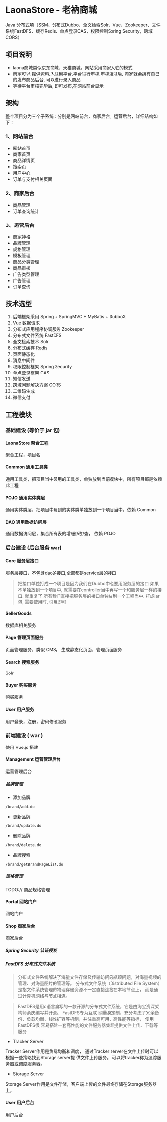 # LaonaStore - 老衲商城

Java 分布式项（SSM、分布式Dubbo、全文检索Solr、Vue、Zookeeper、文件系统FastDFS、缓存Redis、单点登录CAS，权限控制Spring Security，跨域CORS）

## 项目说明

- laona商城类似京东商城、天猫商城。网站采用商家入驻的模式
- 商家可以,提供资料,入驻到平台,平台进行审核,审核通过后, 商家就会拥有自己的发布商品后台, 可以进行录入商品
- 等待平台审核完毕后, 即可发布,在网站前台显示

## 架构

整个项目分为三个子系统：分别是网站前台，商家后台，运营后台，详细结构如下：

### 1、网站前台

- 网站首页
- 商家首页
- 商品详情页
- 搜索页
- 用户中心
- 订单与支付相关页面

### 2、商家后台

- 商品管理
- 订单查询统计

### 3、运营后台

- 商家神格
- 品牌管理
- 规格管理
- 模板管理
- 商品分类管理
- 商品审核
- 广告类型管理
- 广告管理
- 订单查询

## 技术选型

1. 后端框架采用 Spring + SpringMVC + MyBatis + DubboX
2. Vue 数据请求
3. 分布式应用程序协调服务 Zookeeper
4. 分布式文件系统 FastDFS
5. 全文检索技术 Solr
6. 分布式缓存 Redis
7. 页面静态化
8. 消息中间件
9. 权限控制框架 Spring Security
10. 单点登录框架 CAS
11. 短信发送
12. 跨域问题解决方案 CORS
13. 二维码生成
14. 微信支付

## 工程模块

### 基础建设 (等价于 jar 包)

#### LaonaStore 聚合工程

聚合工程，项目名

#### Common 通用工具类

通用工具类，把项目当中常用的工具类，单独放到当前模块中，所有项目都是依赖此工程

#### POJO 通用实体类层

通用实体类层，把项目中用到的实体类单独放到一个项目当中，依赖 Common

#### DAO 通用数据访问层

通用数据访问层，集合所有表的增/删/改/查， 依赖 POJO

### 后台建设 (后台服务 war)

#### Core 服务层接口

服务层接口，不包含dao的接口,全部都是service层的接口

> 把接口单独打成一个项目是因为我们在Dubbo中也要用服务层的接口
> 如果不单独放到一个项目中, 就需要在controller当中再写一个和服务层一样的接口, 就重复了
> 所有我们直接把服务层的接口单独放到一个工程当中, 打成jar包, 需要使用时, 引用即可

#### SellerGoods

数据库相关服务

#### Page 管理页面服务

页面管理服务，类似 CMS， 生成静态化页面，管理页面服务

#### Search 搜索服务

Solr

#### Buyer 购买服务

购买服务

#### User 用户服务

用户登录，注册，密码修改服务

### 前端建设 ( war )

使用 Vue.js 搭建

#### Management 运营管理后台

运营管理后台

##### 品牌管理
- 添加品牌
```http request
/brand/add.do
```
- 更新品牌
```http request
/brand/update.do
```
- 删除品牌
```http request
/brand/delete.do
```
- 品牌搜索
```http request
/brand/getBrandPageList.do
```

##### 规格管理

TODO:// 商品规格管理

#### Portal 网站门户

网站门户

#### Shop 商家后台

商家后台

##### Spring Security 认证授权

##### FastDFS 分布式文件系统

> 分布式文件系统解决了海量文件存储及传输访问的瓶颈问题，对海量视频的管理、对海量图片的管理等。
分布式文件系统（Distributed File System）是指文件系统管理的物理存储资源不一定直接连接在本地节点上，
而是通过计算机网络与节点相连。

> FastDFS是用c语言编写的一款开源的分布式文件系统，它是由淘宝资深架构师余庆编写并开源。
FastDFS专为互联 网量身定制，充分考虑了冗余备份、负载均衡、线性扩容等机制，并注重高可用、高性能等指标，
使用FastDFS很 容易搭建一套高性能的文件服务器集群提供文件上传、下载等服务

- Tracker Server

Tracker Server作用是负载均衡和调度，
通过Tracker server在文件上传时可以根据一些策略找到Storage server提 供文件上传服务。
可以将tracker称为追踪服务器或调度服务器。

- Storage Server 

Storage Server作用是文件存储，客户端上传的文件最终存储在Storage服务器上，

#### User 用户后台

用户后台


